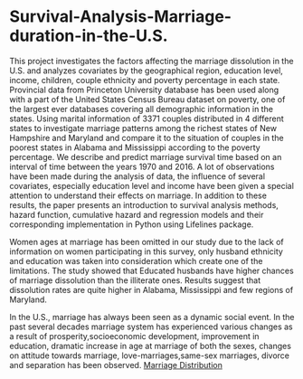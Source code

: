 # Survival-Analysis-Marriage-duration-in-the-U.S.

This project investigates the factors affecting the marriage dissolution in the U.S. and analyzes covariates by the geographical region, education level, income, children, couple ethnicity and poverty percentage in each state. Provincial data from Princeton University  database has been used along with a part of the United States Census Bureau dataset on poverty, one of the largest ever databases covering all demographic information in the states. Using marital information of 3371 couples distributed in 4 different states to investigate marriage patterns among the richest states of New Hampshire and Maryland and compare it to the situation of couples in the poorest states in Alabama and Mississippi according to the poverty percentage. We describe and predict marriage survival time based on an interval of time between the years 1970 and 2016. A lot of observations have been made during the analysis of data, the influence of several covariates, especially education level and income have been given a special attention to understand their effects on marriage. In addition to these results, the paper presents an introduction to survival analysis methods, hazard function, cumulative hazard and regression models and their corresponding implementation in Python using Lifelines package. 

Women ages at marriage has been omitted in our study due to the lack of information on women participating in this survey, only husband ethnicity and education was taken into consideration which create one of the limitations. The study showed that Educated husbands have higher chances of marriage dissolution than the illiterate ones. Results suggest that dissolution rates are quite higher in Alabama, Mississippi and few regions of Maryland.

In the U.S., marriage has always been seen as a dynamic social event. In the past several decades marriage system has experienced various changes as a result of prosperity,socioeconomic development, improvement in education, dramatic increase in age at marriage of both the sexes, changes on attitude towards marriage, love-marriages,same-sex marriages, divorce and separation has been observed.
[Marriage Distribution](https://github.com/Jagoul/Survival-Analysis-Marriage-duration-in-the-U.S./tree/master/images/Marriage_distribution.pdf)

